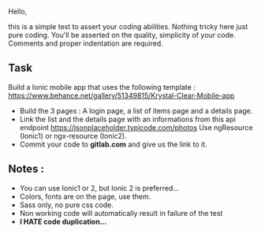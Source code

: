 Hello,

this is a simple test to assert your coding abilities. Nothing tricky here just pure coding. 
You'll be asserted on the quality, simplicity of your code. Comments and proper indentation are required.


## Task

Build a Ionic mobile app that uses the following template :
https://www.behance.net/gallery/51349815/Krystal-Clear-Mobile-app


- Build the 3 pages : A login page, a list of items page and a details page.
- Link the list and the details page with an informations from this api endpoint https://jsonplaceholder.typicode.com/photos Use ngResource (Ionic1) or ngx-resource (Ionic2).
- Commit your code to **gitlab.com** and give us the link to it.


## Notes : 
- You can use Ionic1 or 2, but Ionic 2 is preferred...
- Colors, fonts are on the page, use them.
- Sass only, no pure css code.
- Non working code will automatically result in failure of the test
- **I HATE code duplication...**

